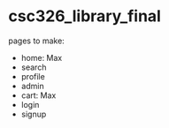 # csc326_library_final


pages to make:
- home: Max
- search
- profile
- admin
- cart: Max
- login
- signup
